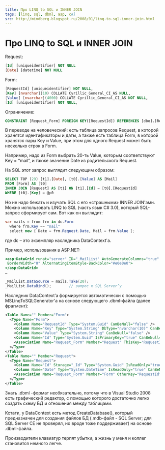 ```yaml
---
title: Про LINQ to SQL и INNER JOIN
tags: [linq, sql, dbml, asp, c#]
src: http://mindberg.blogspot.ru/2008/01/linq-to-sql-inner-join.html
---
```

# Про LINQ to SQL и INNER JOIN
Request:
```sql
[Id] [uniqueidentifier] NOT NULL
[Date] [datetime] NOT NULL
```
Form:
```sql
[RequestId] [uniqueidentifier] NOT NULL,
[Key] [nvarchar](10) COLLATE Cyrillic_General_CI_AS NULL,
[Value] [nvarchar](4000) COLLATE Cyrillic_General_CI_AS NOT NULL,
[Id] [uniqueidentifier] NOT NULL,
```
Ограничение:
```sql
CONSTRAINT [Request_Form] FOREIGN KEY([RequestId]) REFERENCES [dbo].[Request] ([Id])
```
В переводе на человеческий: есть таблица запросов Request, в которой хранятся идентификаторы и даты, а также есть таблица Form, 
в которой хранятся пары Key и Value, при этом для одного Request может быть несколько строк в Form.

Например, надо из Form выбрать 20-ть Value, которым соответствуют Key = “mail”, и также значение Date из родительского Request.

На SQL этот запрос выглядит следующим образом:
```sql
SELECT TOP (20) [t1].[Date], [t0].[Value] AS [Mail]
FROM [Form] AS [t0]
INNER JOIN [Request] AS [t1] ON [t1].[Id] = [t0].[RequestId]
WHERE [t0].[Key] = @p0
```
Но не надо бежать и изучать SQL с его «страшными» INNER JOIN'ами. Можно использовать LINQ to SQL (часть язык C# 3.0), который SQL-запрос сформирует сам. Вот как он выглядит:
```c#
var mails = from frm in dc.Form
  where frm.Key == "mail"
  select new { Date = frm.Request.Date, Mail = frm.Value };
```
где dc – это экземпляр наследника DataContext'а. 

Пример, использования в ASP.NET:
```asp
<asp:DataGrid runat="server" ID="_MailList" AutoGenerateColumns="true" Width="100%"
 BorderWidth="0" AlternatingItemStyle-BackColor="#e0e0e0">
</asp:DataGrid>
…
```
```c#
_MailList.DataSource = mails.Take(20);
_MailList.DataBind();        // запрос к SQL Server’у
```
Наследник DataContext’а формируется автоматически с помощью MSLinqToSQLGenerator'а на основе следующего .dbml-файла (далее фрагмент):
```xml
<Table Name="" Member="Form">
  <Type Name="Form">
    <Column Name="RequestId" Type="System.Guid" CanBeNull="false" />
    <Column Name="Key" Type="System.String" DbType="nvarchar(10)" CanBeNull="false" />
    <Column Name="Value" Type="System.String" CanBeNull="false" />
    <Column Name="Id" Type="System.Guid" IsPrimaryKey="true" CanBeNull="false" />
    <Association Name="Request_Form" Member="Request" ThisKey="RequestId" Type="Request" IsForeignKey="true" />
  </Type>
</Table>
<Table Name="" Member="Request">
  <Type Name="Request">
    <Column Name="Id" Storage="_Id" Type="System.Guid" IsReadOnly="true" IsPrimaryKey="true" CanBeNull="false" />
    <Column Name="Date" Type="System.DateTime" IsReadOnly="true" CanBeNull="false" />
    <Association Name="Request_Form" Member="Form" OtherKey="RequestId" Type="Form" />
  </Type>
</Table>
```
Знать .dbml -формат необязательно, потому что в Visual Studio 2008 есть графический редактор, с помощью которого достаточно легко создать схему БД и отношения между таблицами.

Кстати, у DataContext есть метод CreateDatabase(), который предназначен для создания файлов БД (.mdb-файл  - SQL Server; для SQL Server CE не проверял, но вроде тоже поддерживает) на основе .dbml-файла.

Производители клавиатур терпят убытки, а жизнь у меня и коллег становится немного легче.
